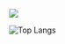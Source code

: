 
![](https://media.giphy.com/media/xTiIzJSKB4l7xTouE8/giphy.gif)



<!-- [![Top Langs](https://github-readme-stats.vercel.app/api/top-langs/?username=Shaughny&hide=css,html&exclude_repo=FeedmeLife&langs_count=8&layout=compact&theme=dark)](https://github.com/anuraghazra/github-readme-stats)
[![Top Langs](https://github-readme-stats.vercel.app/api/top-langs/?username=Shaughny&hide=javascript,html,php)](https://github.com/anuraghazra/github-readme-stats) -->
![Top Langs](https://github-readme-stats-git-masterrstaa-rickstaa.vercel.app/api/top-langs/?username=Shaughny&hide=html,php&exclude_repo=&hide_border=true&theme=synthwave)

  
